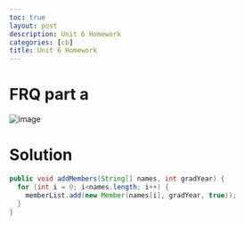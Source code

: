 ```yaml
---
toc: true
layout: post
description: Unit 6 Homework
categories: [cb]
title: Unit 6 Homework
---
```


# FRQ part a
![image](https://user-images.githubusercontent.com/16053597/200463338-5fc61763-0a12-439e-9bf5-4f7f887ab0f8.png)

# Solution
```java
public void addMembers(String[] names, int gradYear) {
  for (int i = 0; i<names.length; i++) {
    memberList.add(new Member(names[i], gradYear, true));
  }
}
```

